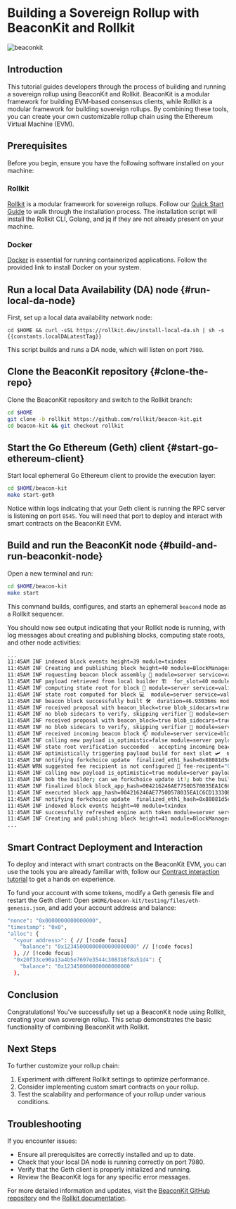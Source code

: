 # Building a Sovereign Rollup with BeaconKit and Rollkit

<!-- markdownlint-disable MD033 -->
<script setup>
import constants from '../.vitepress/constants/constants.js'
</script>

![beaconkit](https://camo.githubusercontent.com/8aaae79e171969a2a9c950582d512cd1e3746e67d3aea6410afc04e9b6cb8055/68747470733a2f2f7265732e636c6f7564696e6172792e636f6d2f6475763067343032792f696d6167652f75706c6f61642f76313731383033343331322f426561636f6e4b697442616e6e65722e706e67)

## Introduction

This tutorial guides developers through the process of building and running a sovereign rollup using BeaconKit and Rollkit. BeaconKit is a modular framework for building EVM-based consensus clients, while Rollkit is a modular framework for building sovereign rollups. By combining these tools, you can create your own customizable rollup chain using the Ethereum Virtual Machine (EVM).

## Prerequisites

Before you begin, ensure you have the following software installed on your machine:

### Rollkit

[Rollkit](https://rollkit.dev/) is a modular framework for sovereign rollups. Follow our [Quick Start Guide](https://rollkit.dev/tutorials/quick-start#%F0%9F%93%A6-install-rollkit-cli) to walk through the installation process. The installation script will install the Rollkit CLI, Golang, and jq if they are not already present on your machine.

### Docker

[Docker](https://www.docker.com/desktop/install/linux-install/) is essential for running containerized applications. Follow the provided link to install Docker on your system.

## Run a local Data Availability (DA) node {#run-local-da-node}

First, set up a local data availability network node:

```bash-vue
cd $HOME && curl -sSL https://rollkit.dev/install-local-da.sh | sh -s {{constants.localDALatestTag}}
```

This script builds and runs a DA node, which will listen on port `7980`.

## Clone the BeaconKit repository {#clone-the-repo}

Clone the BeaconKit repository and switch to the Rollkit branch:

```bash
cd $HOME
git clone -b rollkit https://github.com/rollkit/beacon-kit.git
cd beacon-kit && git checkout rollkit
```

## Start the Go Ethereum (Geth) client {#start-go-ethereum-client}

Start local ephemeral Go Ethereum client to provide the execution layer:

```bash
cd $HOME/beacon-kit
make start-geth
```

Notice within logs indicating that your Geth client is running the RPC server is listening on port `8545`. You will need that port to deploy and interact with smart contracts on the BeaconKit EVM.

## Build and run the BeaconKit node {#build-and-run-beaconkit-node}

Open a new terminal and run:

```bash
cd $HOME/beacon-kit
make start
```

This command builds, configures, and starts an ephemeral `beacond` node as a Rollkit sequencer.

You should now see output indicating that your Rollkit node is running, with log messages about creating and publishing blocks, computing state roots, and other node activities:

```bash
...
11:45AM INF indexed block events height=39 module=txindex
11:45AM INF Creating and publishing block height=40 module=BlockManager
11:45AM INF requesting beacon block assembly 🙈 module=server service=validator slot=40
11:45AM INF payload retrieved from local builder 🏗️  for_slot=40 module=server num_blobs=0 override_builder=false parent_hash=0x88081d5e4c48de2f82464f2c8b4b46df8892fe921e5e9b13113ed2a62081d843 payload_block_hash=0x2ff9329ffecc7f395cb72acb9fd81a6085e5d75101ab14b508f6418fbcd7d0b4 service=payload-builder
11:45AM INF computing state root for block 🌲 module=server service=validator slot=40
11:45AM INF state root computed for block 💻  module=server service=validator slot=40 state_root=0x5f75afde5c6a596fa11c17e8c60ca291ffb31ae5c9a40392e0ceb4d45ab42037
11:45AM INF beacon block successfully built 🛠️  duration=46.93036ms module=server service=validator slot=40 state_root=0x5f75afde5c6a596fa11c17e8c60ca291ffb31ae5c9a40392e0ceb4d45ab42037
11:45AM INF received proposal with beacon_block=true blob_sidecars=true module=baseapp service=prepare-proposal
11:45AM INF no blob sidecars to verify, skipping verifier 🧢 module=server service=blockchain slot=0x28
11:45AM INF received proposal with beacon_block=true blob_sidecars=true module=baseapp service=prepare-proposal
11:45AM INF no blob sidecars to verify, skipping verifier 🧢 module=server service=blockchain slot=0x28
11:45AM INF received incoming beacon block 📫 module=server service=blockchain state_root=0x5f75afde5c6a596fa11c17e8c60ca291ffb31ae5c9a40392e0ceb4d45ab42037
11:45AM INF calling new payload is_optimistic=false module=server payload_block_hash=0x2ff9329ffecc7f395cb72acb9fd81a6085e5d75101ab14b508f6418fbcd7d0b4 payload_parent_block_hash=0x88081d5e4c48de2f82464f2c8b4b46df8892fe921e5e9b13113ed2a62081d843 service=execution-engine
11:45AM INF state root verification succeeded - accepting incoming beacon block 🏎️ module=server service=blockchain state_root=0x5f75afde5c6a596fa11c17e8c60ca291ffb31ae5c9a40392e0ceb4d45ab42037
11:45AM INF optimistically triggering payload build for next slot 🛩️  module=server next_slot=41 service=blockchain
11:45AM INF notifying forkchoice update  finalized_eth1_hash=0x88081d5e4c48de2f82464f2c8b4b46df8892fe921e5e9b13113ed2a62081d843 has_attributes=true head_eth1_hash=0x2ff9329ffecc7f395cb72acb9fd81a6085e5d75101ab14b508f6418fbcd7d0b4 module=server safe_eth1_hash=0x88081d5e4c48de2f82464f2c8b4b46df8892fe921e5e9b13113ed2a62081d843 service=execution-engine
11:45AM WRN suggested fee recipient is not configured 🔆 fee-recipent="0x000000...000000 (20B)" module=server service=engine.client
11:45AM INF calling new payload is_optimistic=true module=server payload_block_hash=0x2ff9329ffecc7f395cb72acb9fd81a6085e5d75101ab14b508f6418fbcd7d0b4 payload_parent_block_hash=0x88081d5e4c48de2f82464f2c8b4b46df8892fe921e5e9b13113ed2a62081d843 service=execution-engine
11:45AM INF bob the builder; can we forkchoice update it?; bob the builder; yes we can 🚧 for_slot=41 head_eth1_hash=0x2ff9329ffecc7f395cb72acb9fd81a6085e5d75101ab14b508f6418fbcd7d0b4 module=server parent_block_root=0x9676648a3c292540562b082c20c4b6663986182f5d8733f84fb3f1445b66a4ce payload_id=0x03bc2b46dc4bef55 service=payload-builder
11:45AM INF finalized block block_app_hash=004216246AE7750D578035EA1C6CD13330BD91A0C3FDD628F96D514ACF691BE5 height=40 module=BlockManager num_txs_res=2 num_val_updates=0
11:45AM INF executed block app_hash=004216246AE7750D578035EA1C6CD13330BD91A0C3FDD628F96D514ACF691BE5 height=40 module=BlockManager
11:45AM INF notifying forkchoice update  finalized_eth1_hash=0x88081d5e4c48de2f82464f2c8b4b46df8892fe921e5e9b13113ed2a62081d843 has_attributes=false head_eth1_hash=0x2ff9329ffecc7f395cb72acb9fd81a6085e5d75101ab14b508f6418fbcd7d0b4 module=server safe_eth1_hash=0x88081d5e4c48de2f82464f2c8b4b46df8892fe921e5e9b13113ed2a62081d843 service=execution-engine
11:45AM INF indexed block events height=40 module=txindex
11:45AM INF successfully refreshed engine auth token module=server service=engine.client
11:45AM INF Creating and publishing block height=41 module=BlockManager
...
```

## Smart Contract Deployment and Interaction

To deploy and interact with smart contracts on the BeaconKit EVM, you can use the tools you are already familiar with, follow our [Contract interaction tutorial](/tutorials/evm-contract-interaction) to get a hands on experience. 

To fund your account with some tokens, modify a Geth genesis file and restart the Geth client:
Open `$HOME/beacon-kit/testing/files/eth-genesis.json`, and add your account address and balance:

```bash
"nonce": "0x0000000000000000",
"timestamp": "0x0",
"alloc": {
  "<your address>": { // [!code focus]
    "balance": "0x12345000000000000000000" // [!code focus]
  }, // [!code focus]
  "0x20f33ce90a13a4b5e7697e3544c3083b8f8a51d4": {
    "balance": "0x123450000000000000000"
  },
```

## Conclusion

Congratulations! You've successfully set up a BeaconKit node using Rollkit, creating your own sovereign rollup. This setup demonstrates the basic functionality of combining BeaconKit with Rollkit.

## Next Steps

To further customize your rollup chain:
1. Experiment with different Rollkit settings to optimize performance.
2. Consider implementing custom smart contracts on your rollup.
3. Test the scalability and performance of your rollup under various conditions.

## Troubleshooting

If you encounter issues:

- Ensure all prerequisites are correctly installed and up to date.
- Check that your local DA node is running correctly on port 7980.
- Verify that the Geth client is properly initialized and running.
- Review the BeaconKit logs for any specific error messages.

For more detailed information and updates, visit the [BeaconKit GitHub repository](https://github.com/rollkit/beacon-kit) and the [Rollkit documentation](https://rollkit.dev/).

